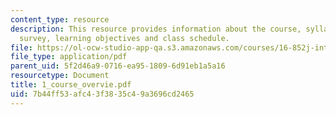 ```yaml
---
content_type: resource
description: This resource provides information about the course, syllabus, logistics,
  survey, learning objectives and class schedule.
file: https://ol-ocw-studio-app-qa.s3.amazonaws.com/courses/16-852j-integrating-the-lean-enterprise-fall-2005/7b44ff53afc43f3835c49a3696cd2465_1_course_overvie.pdf
file_type: application/pdf
parent_uid: 5f2d46a9-0716-ea95-1809-6d91eb1a5a16
resourcetype: Document
title: 1_course_overvie.pdf
uid: 7b44ff53-afc4-3f38-35c4-9a3696cd2465
---
```

